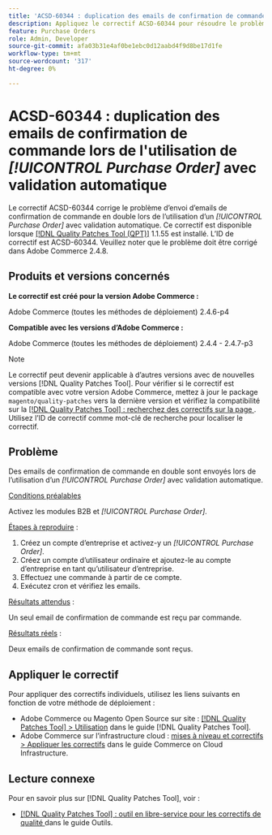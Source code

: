 ```yaml
---
title: 'ACSD-60344 : duplication des emails de confirmation de commande lors de l''utilisation de [!UICONTROL Purchase Order] avec validation automatique'
description: Appliquez le correctif ACSD-60344 pour résoudre le problème Adobe Commerce en raison duquel des emails de confirmation de commande en double sont envoyés lors de l’utilisation d’un [!UICONTROL Purchase Order] avec approbation automatique.
feature: Purchase Orders
role: Admin, Developer
source-git-commit: afa03b31e4af0be1ebc0d12aabd4f9d8be17d1fe
workflow-type: tm+mt
source-wordcount: '317'
ht-degree: 0%

---
```


# ACSD-60344 : duplication des emails de confirmation de commande lors de l&#39;utilisation de *[!UICONTROL Purchase Order]* avec validation automatique

Le correctif ACSD-60344 corrige le problème d’envoi d’emails de confirmation de commande en double lors de l’utilisation d’un *[!UICONTROL Purchase Order]* avec validation automatique. Ce correctif est disponible lorsque [[!DNL Quality Patches Tool (QPT)]](/help/tools/quality-patches-tool/quality-patches-tool-to-self-serve-quality-patches.md) 1.1.55 est installé. L’ID de correctif est ACSD-60344. Veuillez noter que le problème doit être corrigé dans Adobe Commerce 2.4.8.

## Produits et versions concernés

**Le correctif est créé pour la version Adobe Commerce :**

Adobe Commerce (toutes les méthodes de déploiement) 2.4.6-p4

**Compatible avec les versions d’Adobe Commerce :**

Adobe Commerce (toutes les méthodes de déploiement) 2.4.4 - 2.4.7-p3


>[!NOTE]
>
>Le correctif peut devenir applicable à d’autres versions avec de nouvelles versions [!DNL Quality Patches Tool]. Pour vérifier si le correctif est compatible avec votre version Adobe Commerce, mettez à jour le package `magento/quality-patches` vers la dernière version et vérifiez la compatibilité sur la [[!DNL Quality Patches Tool] : recherchez des correctifs sur la page ](https://experienceleague.adobe.com/tools/commerce-quality-patches/index.html?lang=fr). Utilisez l’ID de correctif comme mot-clé de recherche pour localiser le correctif.

## Problème

Des emails de confirmation de commande en double sont envoyés lors de l’utilisation d’un *[!UICONTROL Purchase Order]* avec validation automatique.

<u>Conditions préalables</u>

Activez les modules B2B et *[!UICONTROL Purchase Order]*.

<u>Étapes à reproduire</u> :

1. Créez un compte d’entreprise et activez-y un *[!UICONTROL Purchase Order]*.
1. Créez un compte d’utilisateur ordinaire et ajoutez-le au compte d’entreprise en tant qu’utilisateur d’entreprise.
1. Effectuez une commande à partir de ce compte.
1. Exécutez cron et vérifiez les emails.

<u>Résultats attendus</u> :

Un seul email de confirmation de commande est reçu par commande.

<u>Résultats réels</u> :

Deux emails de confirmation de commande sont reçus.

## Appliquer le correctif

Pour appliquer des correctifs individuels, utilisez les liens suivants en fonction de votre méthode de déploiement :

* Adobe Commerce ou Magento Open Source sur site : [[!DNL Quality Patches Tool] > Utilisation](/help/tools/quality-patches-tool/usage.md) dans le guide [!DNL Quality Patches Tool].
* Adobe Commerce sur l’infrastructure cloud : [mises à niveau et correctifs > Appliquer les correctifs](https://experienceleague.adobe.com/docs/commerce-cloud-service/user-guide/develop/upgrade/apply-patches.html?lang=fr) dans le guide Commerce on Cloud Infrastructure.


## Lecture connexe

Pour en savoir plus sur [!DNL Quality Patches Tool], voir :

* [[!DNL Quality Patches Tool] : outil en libre-service pour les correctifs de qualité ](/help/tools/quality-patches-tool/quality-patches-tool-to-self-serve-quality-patches.md) dans le guide Outils.
